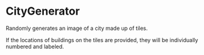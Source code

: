# CityGenerator

Randomly generates an image of a city made up of tiles.

If the locations of buildings on the tiles are provided, they will be individually numbered and labeled.
